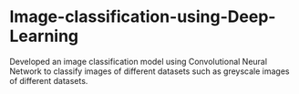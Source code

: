 # Image-classification-using-Deep-Learning
Developed an image classification model using Convolutional Neural Network to classify images of different datasets such as greyscale images of different datasets.

